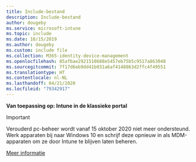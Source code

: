 ```yaml
---
title: Include-bestand
description: Include-bestand
author: dougeby
ms.service: microsoft-intune
ms.topic: include
ms.date: 10/15/2019
ms.author: dougeby
ms.custom: include file
ms.collection: M365-identity-device-management
ms.openlocfilehash: 85afbae2921510688e5457eb75b5c9517a863048
ms.sourcegitcommit: 7f17d6eb9dd41b031a6af4148863d2ffc4f49551
ms.translationtype: HT
ms.contentlocale: nl-NL
ms.lasthandoff: 04/21/2020
ms.locfileid: "79342917"
---
```

**Van toepassing op: Intune in de klassieke portal**

> [!Important]
> Verouderd pc-beheer wordt vanaf 15 oktober 2020 niet meer ondersteund. Werk apparaten bij naar Windows 10 en schrijf deze opnieuw in als MDM-apparaten om ze door Intune te blijven laten beheren.
>
> [Meer informatie](https://go.microsoft.com/fwlink/?linkid=2107122)
